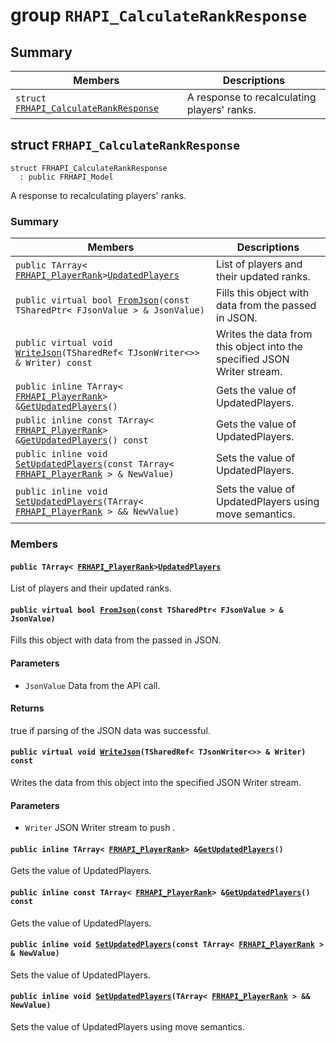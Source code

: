 # group `RHAPI_CalculateRankResponse` <a id="group__RHAPI__CalculateRankResponse"></a>

## Summary

 Members                        | Descriptions                                
--------------------------------|---------------------------------------------
`struct `[`FRHAPI_CalculateRankResponse`](#structFRHAPI__CalculateRankResponse) | A response to recalculating players&#39; ranks.

## struct `FRHAPI_CalculateRankResponse` <a id="structFRHAPI__CalculateRankResponse"></a>

```
struct FRHAPI_CalculateRankResponse
  : public FRHAPI_Model
```

A response to recalculating players&#39; ranks.

### Summary

 Members                        | Descriptions                                
--------------------------------|---------------------------------------------
`public TArray< `[`FRHAPI_PlayerRank`](RHAPI_PlayerRank.md#structFRHAPI__PlayerRank)` > `[`UpdatedPlayers`](#structFRHAPI__CalculateRankResponse_1a63d2245aaf9f6f1f399a0aa7593fbf9f) | List of players and their updated ranks.
`public virtual bool `[`FromJson`](#structFRHAPI__CalculateRankResponse_1a77a5a28a9b45ec7c6d4f0bcd222a8033)`(const TSharedPtr< FJsonValue > & JsonValue)` | Fills this object with data from the passed in JSON.
`public virtual void `[`WriteJson`](#structFRHAPI__CalculateRankResponse_1abf3e5e75c87c5138ccf292cf18012958)`(TSharedRef< TJsonWriter<>> & Writer) const` | Writes the data from this object into the specified JSON Writer stream.
`public inline TArray< `[`FRHAPI_PlayerRank`](RHAPI_PlayerRank.md#structFRHAPI__PlayerRank)` > & `[`GetUpdatedPlayers`](#structFRHAPI__CalculateRankResponse_1adacc1d08d692e54e615637a58e6e56c3)`()` | Gets the value of UpdatedPlayers.
`public inline const TArray< `[`FRHAPI_PlayerRank`](RHAPI_PlayerRank.md#structFRHAPI__PlayerRank)` > & `[`GetUpdatedPlayers`](#structFRHAPI__CalculateRankResponse_1ac6c282f4b73c6f54f6a066c70500d2d4)`() const` | Gets the value of UpdatedPlayers.
`public inline void `[`SetUpdatedPlayers`](#structFRHAPI__CalculateRankResponse_1a871bc5b64aa0047ca6ccb7ec492e609c)`(const TArray< `[`FRHAPI_PlayerRank`](RHAPI_PlayerRank.md#structFRHAPI__PlayerRank)` > & NewValue)` | Sets the value of UpdatedPlayers.
`public inline void `[`SetUpdatedPlayers`](#structFRHAPI__CalculateRankResponse_1a237953ae0610b97b725406f4bd993040)`(TArray< `[`FRHAPI_PlayerRank`](RHAPI_PlayerRank.md#structFRHAPI__PlayerRank)` > && NewValue)` | Sets the value of UpdatedPlayers using move semantics.

### Members

#### `public TArray< `[`FRHAPI_PlayerRank`](RHAPI_PlayerRank.md#structFRHAPI__PlayerRank)` > `[`UpdatedPlayers`](#structFRHAPI__CalculateRankResponse_1a63d2245aaf9f6f1f399a0aa7593fbf9f) <a id="structFRHAPI__CalculateRankResponse_1a63d2245aaf9f6f1f399a0aa7593fbf9f"></a>

List of players and their updated ranks.

#### `public virtual bool `[`FromJson`](#structFRHAPI__CalculateRankResponse_1a77a5a28a9b45ec7c6d4f0bcd222a8033)`(const TSharedPtr< FJsonValue > & JsonValue)` <a id="structFRHAPI__CalculateRankResponse_1a77a5a28a9b45ec7c6d4f0bcd222a8033"></a>

Fills this object with data from the passed in JSON.

#### Parameters
* `JsonValue` Data from the API call.

#### Returns
true if parsing of the JSON data was successful.

#### `public virtual void `[`WriteJson`](#structFRHAPI__CalculateRankResponse_1abf3e5e75c87c5138ccf292cf18012958)`(TSharedRef< TJsonWriter<>> & Writer) const` <a id="structFRHAPI__CalculateRankResponse_1abf3e5e75c87c5138ccf292cf18012958"></a>

Writes the data from this object into the specified JSON Writer stream.

#### Parameters
* `Writer` JSON Writer stream to push .

#### `public inline TArray< `[`FRHAPI_PlayerRank`](RHAPI_PlayerRank.md#structFRHAPI__PlayerRank)` > & `[`GetUpdatedPlayers`](#structFRHAPI__CalculateRankResponse_1adacc1d08d692e54e615637a58e6e56c3)`()` <a id="structFRHAPI__CalculateRankResponse_1adacc1d08d692e54e615637a58e6e56c3"></a>

Gets the value of UpdatedPlayers.

#### `public inline const TArray< `[`FRHAPI_PlayerRank`](RHAPI_PlayerRank.md#structFRHAPI__PlayerRank)` > & `[`GetUpdatedPlayers`](#structFRHAPI__CalculateRankResponse_1ac6c282f4b73c6f54f6a066c70500d2d4)`() const` <a id="structFRHAPI__CalculateRankResponse_1ac6c282f4b73c6f54f6a066c70500d2d4"></a>

Gets the value of UpdatedPlayers.

#### `public inline void `[`SetUpdatedPlayers`](#structFRHAPI__CalculateRankResponse_1a871bc5b64aa0047ca6ccb7ec492e609c)`(const TArray< `[`FRHAPI_PlayerRank`](RHAPI_PlayerRank.md#structFRHAPI__PlayerRank)` > & NewValue)` <a id="structFRHAPI__CalculateRankResponse_1a871bc5b64aa0047ca6ccb7ec492e609c"></a>

Sets the value of UpdatedPlayers.

#### `public inline void `[`SetUpdatedPlayers`](#structFRHAPI__CalculateRankResponse_1a237953ae0610b97b725406f4bd993040)`(TArray< `[`FRHAPI_PlayerRank`](RHAPI_PlayerRank.md#structFRHAPI__PlayerRank)` > && NewValue)` <a id="structFRHAPI__CalculateRankResponse_1a237953ae0610b97b725406f4bd993040"></a>

Sets the value of UpdatedPlayers using move semantics.

